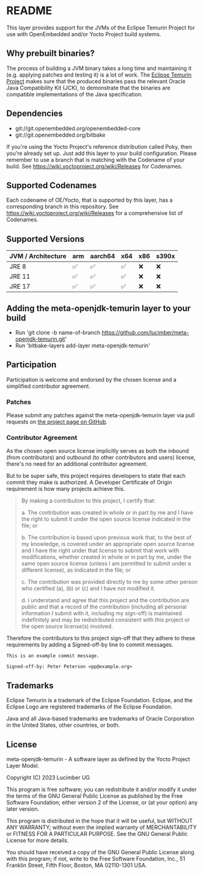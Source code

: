 # README
This layer provides support for the JVMs of the Eclipse Temurin Project for use with
OpenEmbedded and/or Yocto Project build systems. 

## Why prebuilt binaries?
The process of building a JVM binary takes a long time and maintaining it
(e.g. applying patches and testing it) is a lot of work.
The [Eclipse Temurin Project](https://projects.eclipse.org/projects/adoptium.temurin) makes sure that the produced binaries pass
the relevant Oracle Java Compatibility Kit (JCK), to demonstrate
that the binaries are compatible implementations of the Java specification.

## Dependencies
* git://git.openembedded.org/openembedded-core
* git://git.openembedded.org/bitbake

If you're using the Yocto Project's reference distribution called Poky,
then you're already set up. Just add this layer to your build configuration.
Please remember to use a branch that is matching with the Codename of your build.
See https://wiki.yoctoproject.org/wiki/Releases for Codenames.

## Supported Codenames
Each codename of OE/Yocto, that is supported by this layer, has a corresponding branch in this repository.
See https://wiki.yoctoproject.org/wiki/Releases for a comprehensive list of Codenames.

## Supported Versions
| JVM / Architecture | arm | aarch64 | x64 | x86 | s390x |
|--------------------|-----|---------|-----|-----|-------|
| JRE 8              | ✅  | ✅      | ✅  | ❌  | ❌   |
| JRE 11             | ✅  | ✅      | ✅  | ❌  | ❌   |
| JRE 17             | ✅  | ✅      | ✅  | ❌  | ❌   |

## Adding the meta-openjdk-temurin layer to your build
* Run 'git clone -b name-of-branch https://github.com/lucimber/meta-openjdk-temurin.git'
* Run 'bitbake-layers add-layer meta-openjdk-temurin'

## Participation
Participation is welcome and endorsed by the chosen license
and a simplified contributor agreement.

### Patches
Please submit any patches against the meta-openjdk-temurin layer via pull requests
on [the project page on GitHub](https://github.com/lucimber/meta-openjdk-temurin).

### Contributor Agreement
As the chosen open source license implicitly serves
as both the inbound (from contributors) and
outbound (to other contributors and users) license,
there's no need for an additional contributor agreement.

But to be super safe, this project requires developers
to state that each commit they make is authorized.
A Developer Certificate of Origin requirement is how many
projects achieve this.

> By making a contribution to this project, I certify that:
> 
> a. The contribution was created in whole or in part by me and I have the right to submit it under the open source license indicated in the file; or
>
> b. The contribution is based upon previous work that, to the best of my knowledge, is covered under an appropriate open source license and I have the right under that license to submit that work with modifications, whether created in whole or in part by me, under the same open source license (unless I am permitted to submit under a different license), as indicated in the file; or
>
> c. The contribution was provided directly to me by some other person who certified (a), (b) or (c) and I have not modified it.
>
> d. I understand and agree that this project and the contribution are public and that a record of the contribution (including all personal information I submit with it, including my sign-off) is maintained indefinitely and may be redistributed consistent with this project or the open source license(s) involved.

Therefore the contributors to this project sign-off that
they adhere to these requirements by adding
a Signed-off-by line to commit messages.

    This is an example commit message.
    
    Signed-off-by: Peter Peterson <pp@example.org>

## Trademarks
Eclipse Temurin is a trademark of the Eclipse Foundation. Eclipse, and the
Eclipse Logo are registered trademarks of the Eclipse Foundation.

Java and all Java-based trademarks are trademarks of Oracle Corporation in
the United States, other countries, or both.

## License
meta-openjdk-temurin - A software layer as defined by the Yocto Project Layer Model.

Copyright (C) 2023  Lucimber UG

This program is free software; you can redistribute it and/or modify
it under the terms of the GNU General Public License as published by
the Free Software Foundation; either version 2 of the License, or
(at your option) any later version.

This program is distributed in the hope that it will be useful,
but WITHOUT ANY WARRANTY; without even the implied warranty of
MERCHANTABILITY or FITNESS FOR A PARTICULAR PURPOSE.  See the
GNU General Public License for more details.

You should have received a copy of the GNU General Public License along
with this program; if not, write to the Free Software Foundation, Inc.,
51 Franklin Street, Fifth Floor, Boston, MA 02110-1301 USA.
